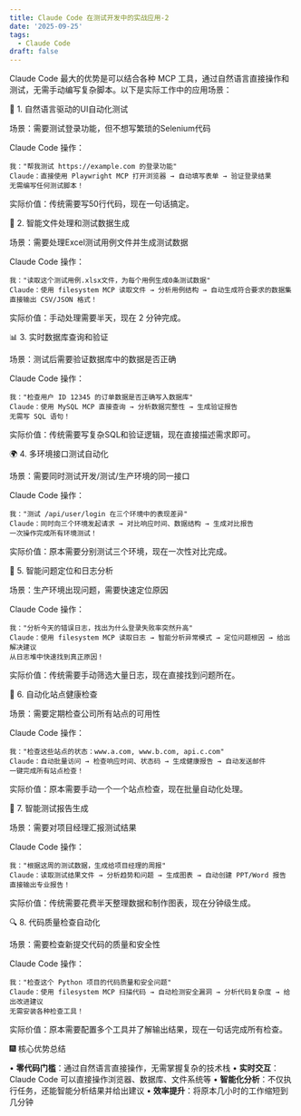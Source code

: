 ```yaml
---
title: Claude Code 在测试开发中的实战应用-2
date: '2025-09-25'
tags:
  - Claude Code
draft: false
---
```

Claude Code 最大的优势是可以结合各种 MCP 工具，通过自然语言直接操作和测试，无需手动编写复杂脚本。以下是实际工作中的应用场景：

🎯 1. 自然语言驱动的UI自动化测试

场景：需要测试登录功能，但不想写繁琐的Selenium代码

Claude Code 操作：

```
我："帮我测试 https://example.com 的登录功能"
Claude：直接使用 Playwright MCP 打开浏览器 → 自动填写表单 → 验证登录结果
无需编写任何测试脚本！
```

实际价值：传统需要写50行代码，现在一句话搞定。

📄 2. 智能文件处理和测试数据生成

场景：需要处理Excel测试用例文件并生成测试数据

Claude Code 操作：

```
我："读取这个测试用例.xlsx文件，为每个用例生成0条测试数据"
Claude：使用 filesystem MCP 读取文件 → 分析用例结构 → 自动生成符合要求的数据集
直接输出 CSV/JSON 格式！
```

实际价值：手动处理需要半天，现在 2 分钟完成。

📊 3. 实时数据库查询和验证

场景：测试后需要验证数据库中的数据是否正确

Claude Code 操作：

```
我："检查用户 ID 12345 的订单数据是否正确写入数据库"
Claude：使用 MySQL MCP 直接查询 → 分析数据完整性 → 生成验证报告
无需写 SQL 语句！
```

实际价值：传统需要写复杂SQL和验证逻辑，现在直接描述需求即可。

🌍 4. 多环境接口测试自动化

场景：需要同时测试开发/测试/生产环境的同一接口

Claude Code 操作：

```
我："测试 /api/user/login 在三个环境中的表现差异"
Claude：同时向三个环境发起请求 → 对比响应时间、数据结构 → 生成对比报告
一次操作完成所有环境测试！
```

实际价值：原本需要分别测试三个环境，现在一次性对比完成。

🔎 5. 智能问题定位和日志分析

场景：生产环境出现问题，需要快速定位原因

Claude Code 操作：

```
我："分析今天的错误日志，找出为什么登录失败率突然升高"
Claude：使用 filesystem MCP 读取日志 → 智能分析异常模式 → 定位问题根因 → 给出解决建议
从日志堆中快速找到真正原因！
```

实际价值：传统需要手动筛选大量日志，现在直接找到问题所在。

🤖 6. 自动化站点健康检查

场景：需要定期检查公司所有站点的可用性

Claude Code 操作：

```
我："检查这些站点的状态：www.a.com, www.b.com, api.c.com"
Claude：自动批量访问 → 检查响应时间、状态码 → 生成健康报告 → 自动发送邮件
一键完成所有站点检查！
```

实际价值：原本需要手动一个一个站点检查，现在批量自动化处理。

📝 7. 智能测试报告生成

场景：需要对项目经理汇报测试结果

Claude Code 操作：

```
我："根据这周的测试数据，生成给项目经理的周报"
Claude：读取测试结果文件 → 分析趋势和问题 → 生成图表 → 自动创建 PPT/Word 报告
直接输出专业报告！
```

实际价值：传统需要花费半天整理数据和制作图表，现在分钟级生成。

🔍 8. 代码质量检查自动化

场景：需要检查新提交代码的质量和安全性

Claude Code 操作：

```
我："检查这个 Python 项目的代码质量和安全问题"
Claude：使用 filesystem MCP 扫描代码 → 自动检测安全漏洞 → 分析代码复杂度 → 给出改进建议
无需安装各种检查工具！
```

实际价值：原本需要配置多个工具并了解输出结果，现在一句话完成所有检查。

🎆 核心优势总结

• **零代码门槛**：通过自然语言直接操作，无需掌握复杂的技术栈
• **实时交互**：Claude Code 可以直接操作浏览器、数据库、文件系统等
• **智能化分析**：不仅执行任务，还能智能分析结果并给出建议
• **效率提升**：将原本几小时的工作缩短到几分钟
